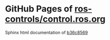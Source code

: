 GitHub Pages of [ros-controls/control.ros.org](https://github.com/ros-controls/control.ros.org.git)
===
Sphinx html documentation of [b36c8569](https://github.com/ros-controls/control.ros.org/tree/b36c8569728acf037fc6cbac74de28823f1458a2)
